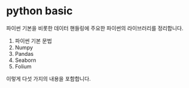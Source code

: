 # python basic
파이썬 기본을 비롯한 데이터 핸들링에 주요한 파이썬의 라이브러리를 정리합니다.
1. 파이썬 기본 문법
2. Numpy
3. Pandas
4. Seaborn
5. Folium

이렇게 다섯 가지의 내용을 포함합니다.
